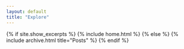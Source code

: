```yaml
---
layout: default
title: "Explore"
---
```


{% if site.show_excerpts %}
  {% include home.html %}
{% else %}
  {% include archive.html title="Posts" %}
{% endif %}
